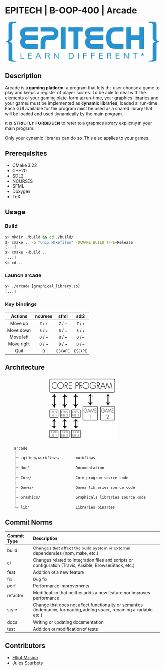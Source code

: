 # EPITECH | B-OOP-400 | Arcade

![Epitech](doc/png/Epitech_banner.png)

## Description

Arcade is a **gaming platform**: a program that lets the user choose a game to play and keeps a register of player scores.
To be able to deal with the elements of your gaming plate-form at run-time, your graphics libraries and your games
must be implemented as **dynamic libraries**, loaded at run-time.
Each GUI available for the program must be used as a shared library that will be loaded and used dynamically by the main program.

It is **STRICTLY FORBIDDEN** to refer to a graphics library explicitly in your main program.

Only your dynamic libraries can do so.
This also applies to your games.

## Prerequisites

- CMake 3.22
- C++20
- SDL2
- NCURSES
- SFML
- Doxygen
- TeX

## Usage

### Build

```bash
$> mkdir ./build && cd ./build/
$> cmake .. -G "Unix Makefiles" -DCMAKE_BUILD_TYPE=Release
[...]
$> cmake --build .
[...]
$> cd ..
```

### Launch arcade

```bash
$> ./arcade [graphical_library.so]
[...]
```

### Key bindings

|  Actions   |  ncurses  |   sfml    |   sdl2    |
|:----------:|:---------:|:---------:|:---------:|
|  Move up   | `Z` / `↑` | `Z` / `↑` | `Z` / `↑` |
| Move down  | `S` / `↓` | `S` / `↓` | `S` / `↓` |
| Move left  | `Q` / `←` | `Q` / `←` | `Q` / `←` |
| Move right | `D` / `→` | `D` / `→` | `D` / `→` |
|    Quit    |    `Q`    | `ESCAPE`  | `ESCAPE`  |

## Architecture

<p align="center">
    <img src="doc/png/Core_Program.png" alt="Architecture">
</p>

```
    arcade
    │
    │─ .github/workflows/       Workflows
    │
    │─ doc/                     Documentation
    │
    │─ Core/                    Core program source code
    │
    │─ Games/                   Games libraries source code
    │
    │─ Graphics/                Graphicals libraries source code
    │
    └─ lib/                     Libraries binaries
```

## Commit Norms

| Commit Type | Description                                                                                                               |
|:------------|:--------------------------------------------------------------------------------------------------------------------------|
| build       | Changes that affect the build system or external dependencies (npm, make, etc.)                                           |
| ci          | Changes related to integration files and scripts or configuration (Travis, Ansible, BrowserStack, etc.)                   |
| feat        | Addition of a new feature                                                                                                 |
| fix         | Bug fix                                                                                                                   |
| perf        | Performance improvements                                                                                                  |
| refactor    | Modification that neither adds a new feature nor improves performance                                                     |
| style       | Change that does not affect functionality or semantics (indentation, formatting, adding space, renaming a variable, etc.) |
| docs        | Writing or updating documentation                                                                                         |
| test        | Addition or modification of tests                                                                                         |

## Contributors
- [Elliot Masina](https://github.com/bobis33)
- [Jules Sourbets](https://github.com/wwLeji)
